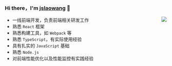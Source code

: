 ### Hi there，I'm [jslaowang](https://jslaowang.com) 👋 

<img align="right" src="https://github-readme-stats.vercel.app/api?username=jslaowang&show_icons=true&hide_border=true&theme=react" />

- 一线前端开发，负责前端相关研发工作
- 熟悉 `React` 框架
- 熟悉构建工具，如 `Webpack` 等
- 熟悉 `TypeScript`，有实际使用经验
- 具有扎实的 `JavaScript` 基础
- 熟悉 `Node.js`
- 对前端性能优化以及性能监控有实践经验


